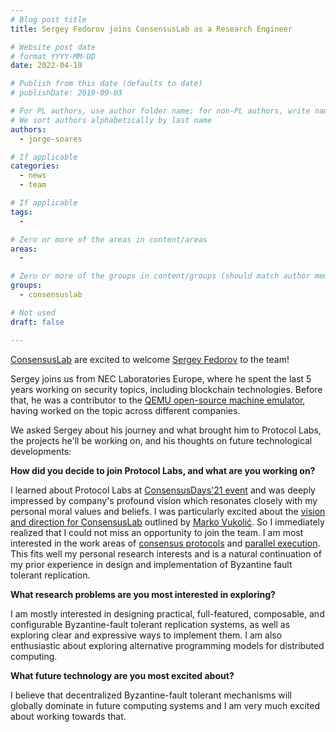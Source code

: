 ```yaml
---
# Blog post title
title: Sergey Fedorov joins ConsensusLab as a Research Engineer

# Website post date
# format YYYY-MM-DD
date: 2022-04-19

# Publish from this date (defaults to date)
# publishDate: 2019-09-03

# For PL authors, use author folder name; for non-PL authors, write name as in paper within ""
# We sort authors alphabetically by last name
authors:
  - jorge-soares

# If applicable
categories:
  - news
  - team

# If applicable
tags:
  -

# Zero or more of the areas in content/areas
areas:
  -

# Zero or more of the groups in content/groups (should match author membership)
groups:
  - consensuslab

# Not used
draft: false

---
```


[ConsensusLab](/groups/consensuslab/) are excited to welcome [Sergey Fedorov](/authors/sergey-fedorov) to the team!

Sergey joins us from NEC Laboratories Europe, where he spent the last 5 years working on security topics, including blockchain technologies. Before that, he was a contributor to the [QEMU open-source machine emulator](https://www.qemu.org/), having worked on the topic across different companies.

We asked Sergey about his journey and what brought him to Protocol Labs, the projects he'll be working on, and his thoughts on future technological developments:

**How did you decide to join Protocol Labs, and what are you working on?**

I learned about Protocol Labs at [ConsensusDays'21 event](/sites/consensusday21/) and was deeply impressed by company's profound vision which resonates closely with my personal moral values and beliefs. I was particularly excited about the [vision and direction for ConsensusLab](https://www.youtube.com/watch?v=UJwPyo2c_7k&list=PLhuBigpl7lqsq-WnYIHmds7oSqULOQU4x&index=1) outlined by [Marko Vukolić](/authors/marko-vukolic/). So I immediately realized that I could not miss an opportunity to join the team. I am most interested in the work areas of [consensus protocols](https://github.com/protocol/ConsensusLab/issues/2) and [parallel execution](https://github.com/protocol/ConsensusLab/issues/1). This fits well my personal research interests and is a natural continuation of my prior experience in design and implementation of Byzantine fault tolerant replication.

**What research problems are you most interested in exploring?**

I am mostly interested in designing practical, full-featured, composable, and configurable Byzantine-fault tolerant replication systems, as well as exploring clear and expressive ways to implement them. I am also enthusiastic about exploring alternative programming models for distributed computing.

**What future technology are you most excited about?**

I believe that decentralized Byzantine-fault tolerant mechanisms will globally dominate in future computing systems and I am very much excited about working towards that.
